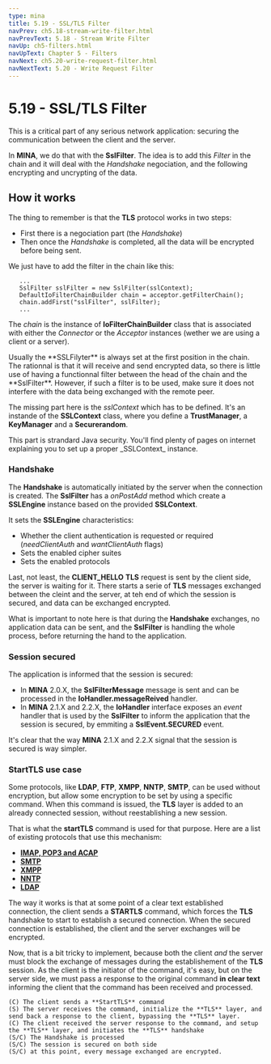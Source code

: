 ```yaml
---
type: mina
title: 5.19 - SSL/TLS Filter
navPrev: ch5.18-stream-write-filter.html
navPrevText: 5.18 - Stream Write Filter
navUp: ch5-filters.html
navUpText: Chapter 5 - Filters
navNext: ch5.20-write-request-filter.html
navNextText: 5.20 - Write Request Filter
---
```


# 5.19 - SSL/TLS Filter

This is a critical part of any serious network application: securing the communication between the client and the server.

In **MINA**, we do that with the **SslFilter**. The idea is to add this _Filter_ in the chain and it will deal with the _Handshake_ negociation, and the following encrypting and uncrypting of the data.

## How it works

The thing to remember is that the **TLS** protocol works in two steps:
* First there is a negociation part (the _Handshake_)
* Then once the _Handshake_ is completed, all the data will be encrypted before being sent.

We just have to add the filter in the chain like this:

```
   ...
   SslFilter sslFilter = new SslFilter(sslContext);
   DefaultIoFilterChainBuilder chain = acceptor.getFilterChain();
   chain.addFirst("sslFilter", sslFilter);
   ...

```

The _chain_ is the instance of **IoFilterChainBuilder** class that is associated with either the _Connector_ or the _Acceptor_ instances (wether we are using a client or a server).

<div class="note" markdown="1">
Usually the **SSLFilyter** is always set at the first position in the chain. The rationnal is that it will receive and send encrypted data, so there is little use of having a functionnal filter between the head of the chain and the **SslFilter**. However, if such a filter is to be used, make sure it does not interfere with the data being exchanged with the remote peer.
</div>

The missing part here is the _sslContext_ which has to be defined. It's an instande of the **SSLContext** class, where you define a **TrustManager**, a **KeyManager** and a **Securerandom**.

<div class="note" markdown="1">
	This part is strandard Java security. You'll find plenty of pages on internet explaining you to set up a proper _SSLContext_ instance.
</div>

### Handshake

The **Handshake** is automatically initiated by the server when the connection is created. The **SslFilter** has a _onPostAdd_ method which create a **SSLEngine** instance based on the provided **SSLContext**.

It sets the **SSLEngine** characteristics:
* Whether the client authentication is requested or required (_needClientAuth_ and _wantClientAuth_ flags)
* Sets the enabled cipher suites
* Sets the enabled protocols

Last, not least, the **CLIENT_HELLO** **TLS** request is sent by the client side, the server is waiting for it. There starts a serie of **TLS** messages exchanged between the cleint and the server, at teh end of which the session is secured, and data can be exchanged encrypted.

What is important to note here is that during the **Handshake** exchanges, no application data can be sent, and the **SslFilter** is handling the whole process, before returning the hand to the application.

### Session secured

The application is informed that the session is secured:

* In **MINA** 2.0.X, the **SslFilterMessage** message is sent and can be processed in the **IoHandler.messageReived** handler.
* In **MINA** 2.1.X and 2.2.X, the **IoHandler** interface exposes an _event_ handler that is used by the **SslFilter** to inform the application that the session is secured, by emmiting a **SslEvent.SECURED** event.

It's clear that the way **MINA** 2.1.X and 2.2.X signal that the session is secured is way simpler.

### StartTLS use case

Some protocols, like **LDAP**, **FTP**, **XMPP**, **NNTP**, **SMTP**, can be used without encryption, but allow some encryption to be set by using a specific command. When this command is issued, the **TLS** layer is added to an already connected session, without reestablishing a new session.

That is what the **startTLS** command is used for that purpose. Here are a list of existing protocols that use this mechanism:

* [**IMAP, POP3 and ACAP**](https://datatracker.ietf.org/doc/html/rfc2595)
* [**SMTP**](https://datatracker.ietf.org/doc/html/rfc3207)
* [**XMPP**](https://datatracker.ietf.org/doc/html/rfc6120)
* [**NNTP**](https://datatracker.ietf.org/doc/html/rfc4642)
* [**LDAP**](https://datatracker.ietf.org/doc/html/rfc4513)

The way it works is that at some point of a clear text established connection, the client sends a **STARTLS** command, which forces the **TLS** handshake to start to establish a secured connection. When the secured connection is established, the client and the server exchanges will be encrypted.

Now, that is a bit tricky to implement, because both the client *and* the server must block the exchange of messages during the establishement of the **TLS** session. As the client is the initiator of the command, it's easy, but on the server side, we must pass a response to the original command **in clear text** informing the client that the command has been received and processed.

```
(C) The client sends a **StartTLS** command
(S) The server receives the command, initialize the **TLS** layer, and send back a response to the client, bypassing the **TLS** layer.
(C) The client received the server response to the command, and setup the **TLS** layer, and initiates the **TLS** handshake
(S/C) The Handshake is processed
(S/C) The session is secured on both side
(S/C) at this point, every message exchanged are encrypted.
```




